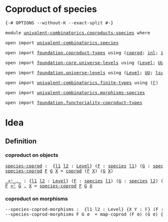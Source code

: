 # Coproduct of species

<pre class="Agda"><a id="33" class="Symbol">{-#</a> <a id="37" class="Keyword">OPTIONS</a> <a id="45" class="Pragma">--without-K</a> <a id="57" class="Pragma">--exact-split</a> <a id="71" class="Symbol">#-}</a>

<a id="76" class="Keyword">module</a> <a id="83" href="univalent-combinatorics.coproducts-species.html" class="Module">univalent-combinatorics.coproducts-species</a> <a id="126" class="Keyword">where</a>

<a id="133" class="Keyword">open</a> <a id="138" class="Keyword">import</a> <a id="145" href="univalent-combinatorics.species.html" class="Module">univalent-combinatorics.species</a>

<a id="178" class="Keyword">open</a> <a id="183" class="Keyword">import</a> <a id="190" href="foundation.coproduct-types.html" class="Module">foundation.coproduct-types</a> <a id="217" class="Keyword">using</a> <a id="223" class="Symbol">(</a><a id="224" href="foundation.coproduct-types.html#1168" class="Datatype">coprod</a><a id="230" class="Symbol">;</a> <a id="232" href="foundation.coproduct-types.html#1239" class="InductiveConstructor">inl</a><a id="235" class="Symbol">;</a> <a id="237" href="foundation.coproduct-types.html#1262" class="InductiveConstructor">inr</a><a id="240" class="Symbol">)</a>

<a id="243" class="Keyword">open</a> <a id="248" class="Keyword">import</a> <a id="255" href="foundation-core.universe-levels.html" class="Module">foundation-core.universe-levels</a> <a id="287" class="Keyword">using</a> <a id="293" class="Symbol">(</a><a id="294" href="Agda.Primitive.html#597" class="Postulate">Level</a><a id="299" class="Symbol">;</a> <a id="301" href="foundation-core.universe-levels.html#222" class="Primitive">UU</a><a id="303" class="Symbol">;</a> <a id="305" href="Agda.Primitive.html#810" class="Primitive Operator">_⊔_</a><a id="308" class="Symbol">)</a>

<a id="311" class="Keyword">open</a> <a id="316" class="Keyword">import</a> <a id="323" href="foundation.universe-levels.html" class="Module">foundation.universe-levels</a> <a id="350" class="Keyword">using</a> <a id="356" class="Symbol">(</a><a id="357" href="Agda.Primitive.html#597" class="Postulate">Level</a><a id="362" class="Symbol">;</a> <a id="364" href="foundation-core.universe-levels.html#222" class="Primitive">UU</a><a id="366" class="Symbol">;</a> <a id="368" href="Agda.Primitive.html#780" class="Primitive">lsuc</a><a id="372" class="Symbol">;</a> <a id="374" href="Agda.Primitive.html#764" class="Primitive">lzero</a><a id="379" class="Symbol">)</a>

<a id="382" class="Keyword">open</a> <a id="387" class="Keyword">import</a> <a id="394" href="univalent-combinatorics.finite-types.html" class="Module">univalent-combinatorics.finite-types</a> <a id="431" class="Keyword">using</a> <a id="437" class="Symbol">(</a><a id="438" href="univalent-combinatorics.finite-types.html#4455" class="Function">𝔽</a><a id="439" class="Symbol">)</a>

<a id="442" class="Keyword">open</a> <a id="447" class="Keyword">import</a> <a id="454" href="univalent-combinatorics.morphisms-species.html" class="Module">univalent-combinatorics.morphisms-species</a>

<a id="497" class="Keyword">open</a> <a id="502" class="Keyword">import</a> <a id="509" href="foundation.functoriality-coproduct-types.html" class="Module">foundation.functoriality-coproduct-types</a> 
</pre>


# Idea


## Definition
### coproduct on objects

<pre class="Agda"><a id="species-coprod"></a><a id="615" href="univalent-combinatorics.coproducts-species.html#615" class="Function">species-coprod</a> <a id="630" class="Symbol">:</a>  <a id="633" class="Symbol">{</a><a id="634" href="univalent-combinatorics.coproducts-species.html#634" class="Bound">l1</a> <a id="637" href="univalent-combinatorics.coproducts-species.html#637" class="Bound">l2</a> <a id="640" class="Symbol">:</a> <a id="642" href="Agda.Primitive.html#597" class="Postulate">Level</a><a id="647" class="Symbol">}</a> <a id="649" class="Symbol">(</a><a id="650" href="univalent-combinatorics.coproducts-species.html#650" class="Bound">F</a> <a id="652" class="Symbol">:</a> <a id="654" href="univalent-combinatorics.species.html#273" class="Function">species</a> <a id="662" href="univalent-combinatorics.coproducts-species.html#634" class="Bound">l1</a><a id="664" class="Symbol">)</a> <a id="666" class="Symbol">(</a><a id="667" href="univalent-combinatorics.coproducts-species.html#667" class="Bound">G</a> <a id="669" class="Symbol">:</a> <a id="671" href="univalent-combinatorics.species.html#273" class="Function">species</a> <a id="679" href="univalent-combinatorics.coproducts-species.html#637" class="Bound">l2</a><a id="681" class="Symbol">)</a> <a id="683" class="Symbol">(</a><a id="684" href="univalent-combinatorics.coproducts-species.html#684" class="Bound">X</a> <a id="686" class="Symbol">:</a> <a id="688" href="univalent-combinatorics.finite-types.html#4455" class="Function">𝔽</a><a id="689" class="Symbol">)</a> <a id="691" class="Symbol">→</a> <a id="693" href="foundation-core.universe-levels.html#222" class="Primitive">UU</a> <a id="696" class="Symbol">(</a><a id="697" href="univalent-combinatorics.coproducts-species.html#634" class="Bound">l1</a> <a id="700" href="Agda.Primitive.html#810" class="Primitive Operator">⊔</a> <a id="702" href="univalent-combinatorics.coproducts-species.html#637" class="Bound">l2</a><a id="704" class="Symbol">)</a>
<a id="706" href="univalent-combinatorics.coproducts-species.html#615" class="Function">species-coprod</a> <a id="721" href="univalent-combinatorics.coproducts-species.html#721" class="Bound">F</a> <a id="723" href="univalent-combinatorics.coproducts-species.html#723" class="Bound">G</a> <a id="725" href="univalent-combinatorics.coproducts-species.html#725" class="Bound">X</a> <a id="727" class="Symbol">=</a> <a id="729" href="foundation.coproduct-types.html#1168" class="Datatype">coprod</a> <a id="736" class="Symbol">(</a><a id="737" href="univalent-combinatorics.coproducts-species.html#721" class="Bound">F</a> <a id="739" href="univalent-combinatorics.coproducts-species.html#725" class="Bound">X</a><a id="740" class="Symbol">)</a> <a id="742" class="Symbol">(</a><a id="743" href="univalent-combinatorics.coproducts-species.html#723" class="Bound">G</a> <a id="745" href="univalent-combinatorics.coproducts-species.html#725" class="Bound">X</a><a id="746" class="Symbol">)</a>

<a id="_+ˢ_,_"></a><a id="749" href="univalent-combinatorics.coproducts-species.html#749" class="Function Operator">_+ˢ_,_</a> <a id="756" class="Symbol">:</a> <a id="758" class="Symbol">{</a><a id="759" href="univalent-combinatorics.coproducts-species.html#759" class="Bound">l1</a> <a id="762" href="univalent-combinatorics.coproducts-species.html#762" class="Bound">l2</a> <a id="765" class="Symbol">:</a> <a id="767" href="Agda.Primitive.html#597" class="Postulate">Level</a><a id="772" class="Symbol">}</a> <a id="774" class="Symbol">(</a><a id="775" href="univalent-combinatorics.coproducts-species.html#775" class="Bound">F</a> <a id="777" class="Symbol">:</a> <a id="779" href="univalent-combinatorics.species.html#273" class="Function">species</a> <a id="787" href="univalent-combinatorics.coproducts-species.html#759" class="Bound">l1</a><a id="789" class="Symbol">)</a> <a id="791" class="Symbol">(</a><a id="792" href="univalent-combinatorics.coproducts-species.html#792" class="Bound">G</a> <a id="794" class="Symbol">:</a> <a id="796" href="univalent-combinatorics.species.html#273" class="Function">species</a> <a id="804" href="univalent-combinatorics.coproducts-species.html#762" class="Bound">l2</a><a id="806" class="Symbol">)</a> <a id="808" class="Symbol">(</a><a id="809" href="univalent-combinatorics.coproducts-species.html#809" class="Bound">X</a> <a id="811" class="Symbol">:</a> <a id="813" href="univalent-combinatorics.finite-types.html#4455" class="Function">𝔽</a><a id="814" class="Symbol">)</a> <a id="816" class="Symbol">→</a> <a id="818" href="foundation-core.universe-levels.html#222" class="Primitive">UU</a> <a id="821" class="Symbol">(</a><a id="822" href="univalent-combinatorics.coproducts-species.html#759" class="Bound">l1</a> <a id="825" href="Agda.Primitive.html#810" class="Primitive Operator">⊔</a> <a id="827" href="univalent-combinatorics.coproducts-species.html#762" class="Bound">l2</a><a id="829" class="Symbol">)</a>
<a id="831" href="univalent-combinatorics.coproducts-species.html#831" class="Bound">F</a> <a id="833" href="univalent-combinatorics.coproducts-species.html#749" class="Function Operator">+ˢ</a> <a id="836" href="univalent-combinatorics.coproducts-species.html#836" class="Bound">G</a> <a id="838" href="univalent-combinatorics.coproducts-species.html#749" class="Function Operator">,</a> <a id="840" href="univalent-combinatorics.coproducts-species.html#840" class="Bound">X</a> <a id="842" class="Symbol">=</a> <a id="844" href="univalent-combinatorics.coproducts-species.html#615" class="Function">species-coprod</a> <a id="859" href="univalent-combinatorics.coproducts-species.html#831" class="Bound">F</a> <a id="861" href="univalent-combinatorics.coproducts-species.html#836" class="Bound">G</a> <a id="863" href="univalent-combinatorics.coproducts-species.html#840" class="Bound">X</a>
</pre>
### coproduct on morphisms
<pre class="Agda"><a id="905" class="Comment">--species-coprod-morphisms :  {l1 l2 : Level} {X Y : 𝔽} (F : species l1) (G : species l2) (σ :  X → Y) → {!   !}</a>
<a id="1018" class="Comment">--species-coprod-morphisms F G σ  = map-coprod (F σ) (G σ) {! !}</a>
</pre>

   